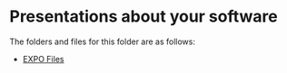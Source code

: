 # Presentations about your software

The folders and files for this folder are as follows:

- [EXPO Files](EXPO/)